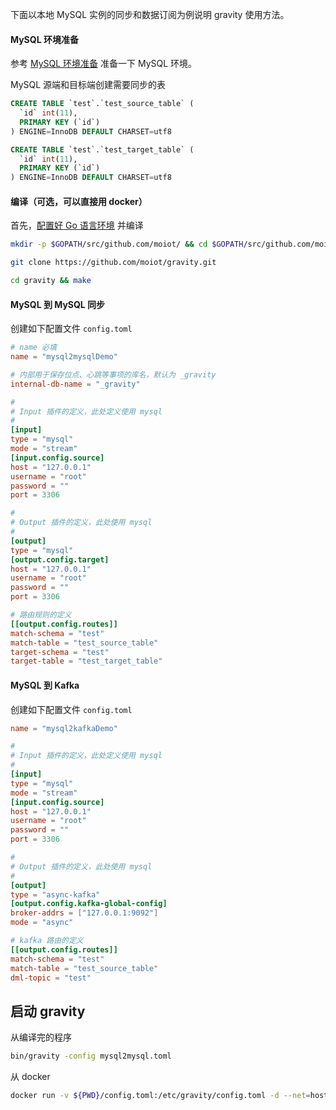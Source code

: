 下面以本地 MySQL 实例的同步和数据订阅为例说明 gravity 使用方法。

#### MySQL 环境准备

参考 [MySQL 环境准备](https://github.com/moiot/gravity/blob/master/docs/2.0/03-inputs.md#mysql-%E7%8E%AF%E5%A2%83%E7%9A%84%E5%87%86%E5%A4%87) 准备一下 MySQL 环境。

MySQL 源端和目标端创建需要同步的表

```sql
CREATE TABLE `test`.`test_source_table` (
  `id` int(11),
  PRIMARY KEY (`id`)
) ENGINE=InnoDB DEFAULT CHARSET=utf8

CREATE TABLE `test`.`test_target_table` (
  `id` int(11),
  PRIMARY KEY (`id`)
) ENGINE=InnoDB DEFAULT CHARSET=utf8
```


#### 编译（可选，可以直接用 docker）

首先，[配置好 Go 语言环境](https://golang.org/doc/install) 并编译


```bash
mkdir -p $GOPATH/src/github.com/moiot/ && cd $GOPATH/src/github.com/moiot/

git clone https://github.com/moiot/gravity.git

cd gravity && make

```


#### MySQL 到 MySQL 同步

创建如下配置文件 `config.toml`

```toml
# name 必填
name = "mysql2mysqlDemo"

# 内部用于保存位点、心跳等事项的库名，默认为 _gravity
internal-db-name = "_gravity"

#
# Input 插件的定义，此处定义使用 mysql
#
[input]
type = "mysql"
mode = "stream"
[input.config.source]
host = "127.0.0.1"
username = "root"
password = ""
port = 3306

#
# Output 插件的定义，此处使用 mysql
#
[output]
type = "mysql"
[output.config.target]
host = "127.0.0.1"
username = "root"
password = ""
port = 3306

# 路由规则的定义
[[output.config.routes]]
match-schema = "test"
match-table = "test_source_table"
target-schema = "test"
target-table = "test_target_table"
```

#### MySQL 到 Kafka

创建如下配置文件 `config.toml`

```toml
name = "mysql2kafkaDemo"

#
# Input 插件的定义，此处定义使用 mysql
#
[input]
type = "mysql"
mode = "stream"
[input.config.source]
host = "127.0.0.1"
username = "root"
password = ""
port = 3306

#
# Output 插件的定义，此处使用 mysql
#
[output]
type = "async-kafka"
[output.config.kafka-global-config]
broker-addrs = ["127.0.0.1:9092"]
mode = "async"

# kafka 路由的定义
[[output.config.routes]]
match-schema = "test"
match-table = "test_source_table"
dml-topic = "test"
```

## 启动 gravity
从编译完的程序
```bash
bin/gravity -config mysql2mysql.toml
```
从 docker
```bash
docker run -v ${PWD}/config.toml:/etc/gravity/config.toml -d --net=host moiot/gravity:latest
```